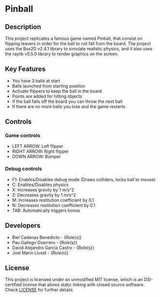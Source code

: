 # Pinball

## Description

This project replicates a famous game named Pinball, that consist on flipping leavers in order for the ball to not fall from the board.
The project uses the Box2D v2.4.1 library to simulate realistic physics, and it also uses the raylib v5.5.0 library to render graphics on the screen.

## Key Features

 - You have 3 balls at start
 - Balls launched from starting position
 - Activate flippers to keep the ball in the board
 - Points are added for hitting objects
 - If the ball falls off the board you can throw the next ball 
 - If there are no more balls you lose and the game restarts 
 
## Controls

 ### Game controls
 - LEFT ARROW: Left flipper
 - RIGHT ARROW: Right flipper
 - DOWN ARROW: Bumper
 
 ### Debug controls
 - F1: Enables/Disables debug mode (Draws colliders, locks ball to mouse)
 - C: Enables/Disables physics
 - X: Increases gravity by 1 m/s^2
 - Z: Decreases gravity by 1 m/s^2
 - M: Increases restitution coefficient by 0.1
 - N: Decreases restitution coefficient by 0.1
 - TAB: Automatically triggers bonus

## Developers

 - Biel Cadenas Benedicto - {Role(s)}
 - Pau Gallego Guerrero - {Role(s)}
 - David Alejandro García Castro - {Role(s)}
 - Joel Marin Lluset - {Role(s)}

## License

This project is licensed under an unmodified MIT license, which is an OSI-certified license that allows static linking with closed source software. Check [LICENSE](LICENSE) for further details.
